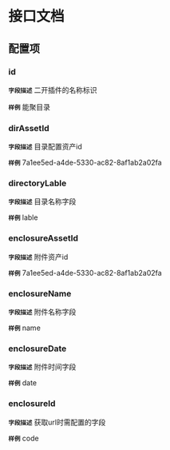 <!-- 以下为接口文档样例，请根据实际组件配置项及逻辑控制输出接口文档，文档提供两份，md源文件与html，html对外供配置查阅使用 -->
# 接口文档
<!-- 给配置人员使用的配置项字段介绍及样例，没有请删除此项 -->
## 配置项
### id
**`字段描述`**
二开插件的名称标识

**`样例`**
能聚目录

### dirAssetId
**`字段描述`**
目录配置资产id

**`样例`**
7a1ee5ed-a4de-5330-ac82-8af1ab2a02fa

### directoryLable
**`字段描述`**
目录名称字段

**`样例`**
lable


### enclosureAssetId
**`字段描述`**
附件资产id

**`样例`**
7a1ee5ed-a4de-5330-ac82-8af1ab2a02fa

### enclosureName
**`字段描述`**
附件名称字段

**`样例`**
name

### enclosureDate
**`字段描述`**
附件时间字段

**`样例`**
date

### enclosureId
**`字段描述`**
获取url时需配置的字段

**`样例`**
code


